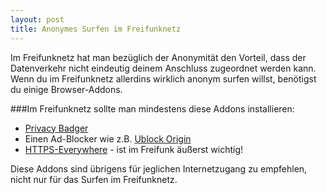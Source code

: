 ```yaml
---
layout: post
title: Anonymes Surfen im Freifunknetz
---
```

Im Freifunknetz hat man bezüglich der Anonymität den Vorteil, dass der Datenverkehr nicht eindeutig deinem Anschluss zugeordnet werden kann. Wenn du im Freifunknetz allerdins wirklich anonym surfen willst, benötigst du einige Browser-Addons.

###Im Freifunknetz sollte man mindestens diese Addons installieren:

 * [Privacy Badger](https://addons.mozilla.org/de/firefox/addon/privacy-badger-firefox/)
 * Einen Ad-Blocker wie z.B. [Ublock Origin](https://addons.mozilla.org/de/firefox/addon/ublock-origin/)
 * [HTTPS-Everywhere](https://www.eff.org/HTTPS-EVERYWHERE) - ist im Freifunk äußerst wichtig!

Diese Addons sind übrigens für jeglichen Internetzugang zu empfehlen, nicht nur für das Surfen im Freifunknetz.
 

